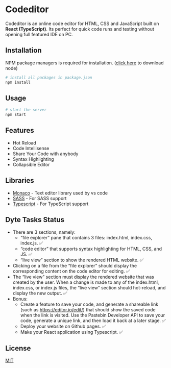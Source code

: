 # Codeditor

Codeditor is an online code editor for HTML, CSS and JavaScript built on **React (TypeScript)**. Its perfect for quick code runs and testing without opening full featured IDE on PC.

## Installation

NPM package managers is required for installation. ([click here](https://nodejs.org/en/) to download node)

```bash
# install all packages in package.json
npm install
```

## Usage

```bash
# start the server
npm start
```

## Features

- Hot Reload
- Code Intellisense
- Share Your Code with anybody
- Syntax Highlighting
- Collapsible Editor

## Libraries

- [Monaco](https://www.npmjs.com/package/@monaco-editor/react#multi-model-editor) - Text editor library used by vs code
- [SASS](https://www.npmjs.com/package/node-sass) - For SASS support
- [Typescript](https://www.npmjs.com/package/typescript) - For TypeScript support

## Dyte Tasks Status

- There are 3 sections, namely:
  - “file explorer” pane that contains 3 files: index.html, index.css, index.js. ✅
  - “code editor” that supports syntax highlighting for HTML, CSS, and JS. ✅
  - “live view” section to show the rendered HTML website. ✅
- Clicking on a file from the “file explorer” should display the corresponding content on the code editor for editing. ✅
- The “live view” section must display the rendered website that was created by the user. When a change is made to any of the index.html, index.css, or index.js files, the “live view” section should hot-reload, and display the new output. ✅
- Bonus:
  - Create a feature to save your code, and generate a shareable link (such as https://editor.io/edit/<unique-id>) that should show the saved code when the link is visited. Use the Pastebin Developer API to save your code, generate a unique link, and then load it back at a later stage. ✅
  - Deploy your website on Github pages. ✅
  - Make your React application using Typescript. ✅

## License

[MIT](https://choosealicense.com/licenses/mit/)
